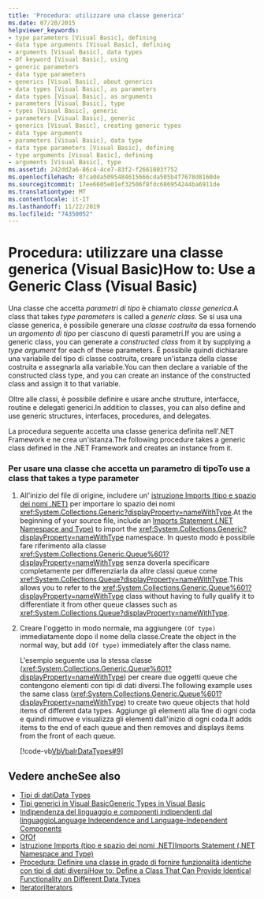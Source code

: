 ```yaml
---
title: 'Procedura: utilizzare una classe generica'
ms.date: 07/20/2015
helpviewer_keywords:
- type parameters [Visual Basic], defining
- data type arguments [Visual Basic], defining
- arguments [Visual Basic], data types
- Of keyword [Visual Basic], using
- generic parameters
- data type parameters
- generics [Visual Basic], about generics
- data types [Visual Basic], as parameters
- data types [Visual Basic], as arguments
- parameters [Visual Basic], type
- types [Visual Basic], generic
- parameters [Visual Basic], generic
- generics [Visual Basic], creating generic types
- data type arguments
- parameters [Visual Basic], data type
- data type parameters [Visual Basic], defining
- type arguments [Visual Basic], defining
- arguments [Visual Basic], type
ms.assetid: 242dd2a6-86c4-4ce7-83f2-f2661803f752
ms.openlocfilehash: 87ca0da5095484615666cda505b4f7678d8160de
ms.sourcegitcommit: 17ee6605e01ef32506f8fdc686954244ba6911de
ms.translationtype: MT
ms.contentlocale: it-IT
ms.lasthandoff: 11/22/2019
ms.locfileid: "74350052"
---
```

# <a name="how-to-use-a-generic-class-visual-basic"></a><span data-ttu-id="ae7c6-102">Procedura: utilizzare una classe generica (Visual Basic)</span><span class="sxs-lookup"><span data-stu-id="ae7c6-102">How to: Use a Generic Class (Visual Basic)</span></span>
<span data-ttu-id="ae7c6-103">Una classe che accetta *parametri di tipo* è chiamato *classe generica*.</span><span class="sxs-lookup"><span data-stu-id="ae7c6-103">A class that takes *type parameters* is called a *generic class*.</span></span> <span data-ttu-id="ae7c6-104">Se si usa una classe generica, è possibile generare una *classe costruita* da essa fornendo un *argomento di tipo* per ciascuno di questi parametri.</span><span class="sxs-lookup"><span data-stu-id="ae7c6-104">If you are using a generic class, you can generate a *constructed class* from it by supplying a *type argument* for each of these parameters.</span></span> <span data-ttu-id="ae7c6-105">È possibile quindi dichiarare una variabile del tipo di classe costruita, creare un'istanza della classe costruita e assegnarla alla variabile.</span><span class="sxs-lookup"><span data-stu-id="ae7c6-105">You can then declare a variable of the constructed class type, and you can create an instance of the constructed class and assign it to that variable.</span></span>  
  
 <span data-ttu-id="ae7c6-106">Oltre alle classi, è possibile definire e usare anche strutture, interfacce, routine e delegati generici.</span><span class="sxs-lookup"><span data-stu-id="ae7c6-106">In addition to classes, you can also define and use generic structures, interfaces, procedures, and delegates.</span></span>  
  
 <span data-ttu-id="ae7c6-107">La procedura seguente accetta una classe generica definita nell'.NET Framework e ne crea un'istanza.</span><span class="sxs-lookup"><span data-stu-id="ae7c6-107">The following procedure takes a generic class defined in the .NET Framework and creates an instance from it.</span></span>  
  
### <a name="to-use-a-class-that-takes-a-type-parameter"></a><span data-ttu-id="ae7c6-108">Per usare una classe che accetta un parametro di tipo</span><span class="sxs-lookup"><span data-stu-id="ae7c6-108">To use a class that takes a type parameter</span></span>  
  
1. <span data-ttu-id="ae7c6-109">All'inizio del file di origine, includere un' [istruzione Imports (tipo e spazio dei nomi .NET)](../../../../visual-basic/language-reference/statements/imports-statement-net-namespace-and-type.md) per importare lo spazio dei nomi <xref:System.Collections.Generic?displayProperty=nameWithType>.</span><span class="sxs-lookup"><span data-stu-id="ae7c6-109">At the beginning of your source file, include an [Imports Statement (.NET Namespace and Type)](../../../../visual-basic/language-reference/statements/imports-statement-net-namespace-and-type.md) to import the <xref:System.Collections.Generic?displayProperty=nameWithType> namespace.</span></span> <span data-ttu-id="ae7c6-110">In questo modo è possibile fare riferimento alla classe <xref:System.Collections.Generic.Queue%601?displayProperty=nameWithType> senza doverla specificare completamente per differenziarla da altre classi queue come <xref:System.Collections.Queue?displayProperty=nameWithType>.</span><span class="sxs-lookup"><span data-stu-id="ae7c6-110">This allows you to refer to the <xref:System.Collections.Generic.Queue%601?displayProperty=nameWithType> class without having to fully qualify it to differentiate it from other queue classes such as <xref:System.Collections.Queue?displayProperty=nameWithType>.</span></span>  
  
2. <span data-ttu-id="ae7c6-111">Creare l'oggetto in modo normale, ma aggiungere `(Of type)` immediatamente dopo il nome della classe.</span><span class="sxs-lookup"><span data-stu-id="ae7c6-111">Create the object in the normal way, but add `(Of type)` immediately after the class name.</span></span>  
  
     <span data-ttu-id="ae7c6-112">L'esempio seguente usa la stessa classe (<xref:System.Collections.Generic.Queue%601?displayProperty=nameWithType>) per creare due oggetti queue che contengono elementi con tipi di dati diversi.</span><span class="sxs-lookup"><span data-stu-id="ae7c6-112">The following example uses the same class (<xref:System.Collections.Generic.Queue%601?displayProperty=nameWithType>) to create two queue objects that hold items of different data types.</span></span> <span data-ttu-id="ae7c6-113">Aggiunge gli elementi alla fine di ogni coda e quindi rimuove e visualizza gli elementi dall'inizio di ogni coda.</span><span class="sxs-lookup"><span data-stu-id="ae7c6-113">It adds items to the end of each queue and then removes and displays items from the front of each queue.</span></span>  
  
     [!code-vb[VbVbalrDataTypes#9](~/samples/snippets/visualbasic/VS_Snippets_VBCSharp/VbVbalrDataTypes/VB/Class1.vb#9)]  
  
## <a name="see-also"></a><span data-ttu-id="ae7c6-114">Vedere anche</span><span class="sxs-lookup"><span data-stu-id="ae7c6-114">See also</span></span>

- [<span data-ttu-id="ae7c6-115">Tipi di dati</span><span class="sxs-lookup"><span data-stu-id="ae7c6-115">Data Types</span></span>](../../../../visual-basic/programming-guide/language-features/data-types/index.md)
- [<span data-ttu-id="ae7c6-116">Tipi generici in Visual Basic</span><span class="sxs-lookup"><span data-stu-id="ae7c6-116">Generic Types in Visual Basic</span></span>](../../../../visual-basic/programming-guide/language-features/data-types/generic-types.md)
- [<span data-ttu-id="ae7c6-117">Indipendenza del linguaggio e componenti indipendenti dal linguaggio</span><span class="sxs-lookup"><span data-stu-id="ae7c6-117">Language Independence and Language-Independent Components</span></span>](../../../../standard/language-independence-and-language-independent-components.md)
- [<span data-ttu-id="ae7c6-118">Of</span><span class="sxs-lookup"><span data-stu-id="ae7c6-118">Of</span></span>](../../../../visual-basic/language-reference/statements/of-clause.md)
- [<span data-ttu-id="ae7c6-119">Istruzione Imports (tipo e spazio dei nomi .NET)</span><span class="sxs-lookup"><span data-stu-id="ae7c6-119">Imports Statement (.NET Namespace and Type)</span></span>](../../../../visual-basic/language-reference/statements/imports-statement-net-namespace-and-type.md)
- [<span data-ttu-id="ae7c6-120">Procedura: Definire una classe in grado di fornire funzionalità identiche con tipi di dati diversi</span><span class="sxs-lookup"><span data-stu-id="ae7c6-120">How to: Define a Class That Can Provide Identical Functionality on Different Data Types</span></span>](../../../../visual-basic/programming-guide/language-features/data-types/how-to-define-a-class-that-can-provide-identical-functionality.md)
- [<span data-ttu-id="ae7c6-121">Iteratori</span><span class="sxs-lookup"><span data-stu-id="ae7c6-121">Iterators</span></span>](../../../../visual-basic/programming-guide/concepts/iterators.md)
